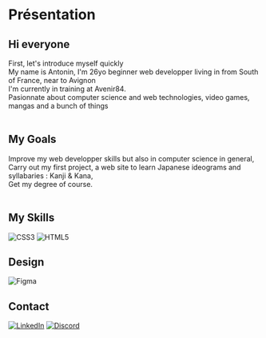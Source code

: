 # Présentation

## Hi everyone <br>

First, let's introduce myself quickly <br>
My name is Antonin, I'm 26yo beginner web developper living in from South of France, near to Avignon <br>
I'm currently in training at Avenir84. <br>
Pasionnate about computer science and web technologies, video games, mangas and a bunch of things <br> <br>

## My Goals <br>
Improve my web developper skills but also in computer science in general, <br>
Carry out my first project, a web site to learn Japanese ideograms and syllabaries : Kanji & Kana, <br>
Get my degree of course. <br> <br>

## My Skills <br>
![CSS3](https://img.shields.io/badge/css3-%231572B6.svg?style=for-the-badge&logo=css3&logoColor=white) ![HTML5](https://img.shields.io/badge/html5-%23E34F26.svg?style=for-the-badge&logo=html5&logoColor=white)

## Design <br>
![Figma](https://img.shields.io/badge/figma-%23F24E1E.svg?style=for-the-badge&logo=figma&logoColor=white)

## Contact <br>
[![LinkedIn](https://img.shields.io/badge/LinkedIn-%230077B5.svg?logo=linkedin&logoColor=white)](https://www.linkedin.com/in/antonin-augier-57073326a/)
[![Discord](https://img.shields.io/badge/Discord-%237289DA.svg?logo=discord&logoColor=white)](https://discord.com/users/Zaptos#8207)






